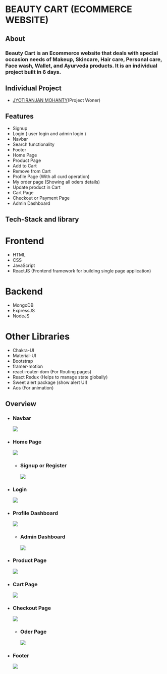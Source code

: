 # BEAUTY CART (ECOMMERCE WEBSITE)

## About

### Beauty Cart is an Ecommerce website that deals with special occasion needs of Makeup, Skincare, Hair care, Personal care, Face wash, Wallet, and Ayurveda products. It is an individual project built in 6 days.

## Individual Project

- [JYOTIRANJAN MOHANTY](https://github.com/jyotiranjan1997)(Project Woner)

## Features

- Signup
- Login ( user login and admin login )
- Navbar
- Search functionality
- Footer
- Home Page
- Product Page
- Add to Cart
- Remove from Cart
- Profile Page (With all curd operation)
- My order page (Showing all oders details)
- Update product in Cart
- Cart Page
- Checkout or Payment Page
- Admin Dashboard

## Tech-Stack and library

# Frontend

- HTML
- CSS
- JavaScript
- ReactJS (Frontend framework for building single page application)

# Backend

- MongoDB
- ExpressJS
- NodeJS

# Other Libraries

- Chakra-UI
- Material-UI
- Bootstrap
- framer-motion
- react-router-dom (For Routing pages)
- React Redux (Helps to manage state globally)
- Sweet alert package (show alert UI)
- Aos (For animation)

## Overview

- ### Navbar
  ![](./assets/Navbar.png)
- ### Home Page
  ![](./assets/Home.png)
  - ### Signup or Register
    ![](./assets/Signup.png)
- ### Login
  ![](./assets/Login.png)
- ### Profile Dashboard
  ![](./assets/Profile.png)
  - ### Admin Dashboard
    ![](./assets/Admin.png)
- ### Product Page
  ![](./assets/Product.png)
- ### Cart Page
  ![](./assets/Cart.png)
- ### Checkout Page
  ![](./assets/Checkout.png)
  - ### Oder Page
    ![](./assets/Oder.png)
- ### Footer
  ![](./assets/Footer.png)
